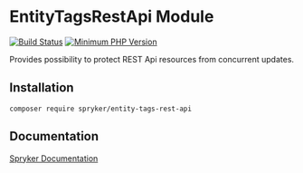# EntityTagsRestApi Module
[![Build Status](https://travis-ci.org/spryker/entity-tags-rest-api.svg)](https://travis-ci.org/spryker/entity-tags-rest-api)
[![Minimum PHP Version](https://img.shields.io/badge/php-%3E%3D%207.3-8892BF.svg)](https://php.net/)

Provides possibility to protect REST Api resources from concurrent updates.

## Installation

```
composer require spryker/entity-tags-rest-api
```

## Documentation

[Spryker Documentation](https://academy.spryker.com/developing_with_spryker/module_guide/modules.html)
